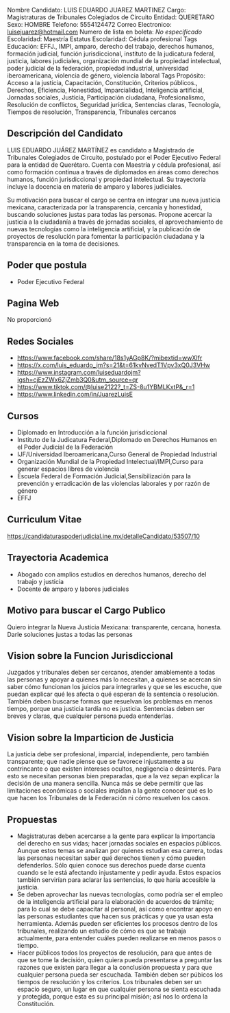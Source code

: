 Nombre Candidato: LUIS EDUARDO JUAREZ MARTINEZ
Cargo: Magistraturas de Tribunales Colegiados de Circuito
Entidad: QUERETARO
Sexo: HOMBRE
Telefono: 5554124472
Correo Electronico: luisejuarez@hotmail.com
Numero de lista en boleta: *No especificado*
Escolaridad: Maestría
Estatus Escolaridad: Cédula profesional
Tags Educación: EFFJ., IMPI, amparo, derecho del trabajo, derechos humanos, formación judicial, función jurisdiccional, instituto de la judicatura federal, justicia, labores judiciales, organización mundial de la propiedad intelectual, poder judicial de la federación, propiedad industrial, universidad iberoamericana, violencia de género, violencia laboral
Tags Propósito: Acceso a la justicia, Capacitación, Constitución, Criterios públicos., Derechos, Eficiencia, Honestidad, Imparcialidad, Inteligencia artificial, Jornadas sociales, Justicia, Participación ciudadana, Profesionalismo, Resolución de conflictos, Seguridad jurídica, Sentencias claras, Tecnología, Tiempos de resolución, Transparencia, Tribunales cercanos


## Descripción del Candidato 

LUIS EDUARDO JUÁREZ MARTÍNEZ es candidato a Magistrado de Tribunales Colegiados de Circuito, postulado por el Poder Ejecutivo Federal para la entidad de Querétaro. Cuenta con Maestría y cédula profesional, así como formación continua a través de diplomados en áreas como derechos humanos, función jurisdiccional y propiedad intelectual. Su trayectoria incluye la docencia en materia de amparo y labores judiciales.

Su motivación para buscar el cargo se centra en integrar una nueva justicia mexicana, caracterizada por la transparencia, cercanía y honestidad, buscando soluciones justas para todas las personas. Propone acercar la justicia a la ciudadanía a través de jornadas sociales, el aprovechamiento de nuevas tecnologías como la inteligencia artificial, y la publicación de proyectos de resolución para fomentar la participación ciudadana y la transparencia en la toma de decisiones.


## Poder que postula

- Poder Ejecutivo Federal


## Pagina Web

No proporcionó


## Redes Sociales

- https://www.facebook.com/share/18s1yAGp8K/?mibextid=wwXIfr
- https://x.com/luis_eduardo_jm?s=21&t=61kvNvedT1Vpv3xQ0J3VHw
- https://www.instagram.com/luiseduardojm?igsh=cjEzZWx6ZjZmb3Q0&utm_source=qr
- https://www.tiktok.com/@luise2122?_t=ZS-8u1YBMLKxtP&_r=1
- https://www.linkedin.com/in/JuarezLuisE


## Cursos

- Diplomado en Introducción a la función jurisdiccional
- Instituto de la Judicatura Federal,Diplomado en Derechos Humanos en el Poder Judicial de la Federación
- IJF/Universidad Iberoamericana,Curso General de Propiedad Industrial
- Organización Mundial de la Propiedad Intelectual/IMPI,Curso para generar espacios libres de violencia
- Escuela Federal de Formación Judicial,Sensibilización para la prevención y erradicación de las violencias laborales y por razón de género
- EFFJ


## Curriculum Vitae

https://candidaturaspoderjudicial.ine.mx/detalleCandidato/53507/10


## Trayectoria Academica

- Abogado con amplios estudios en derechos humanos, derecho del trabajo y justicia
- Docente de amparo y labores judiciales


## Motivo para buscar el Cargo Publico

Quiero integrar la Nueva Justicia Mexicana: transparente, cercana, honesta. Darle soluciones justas a todas las personas


## Vision sobre la Funcion Jurisdiccional

Juzgados y tribunales deben ser cercanos, atender amablemente a todas las personas y apoyar a quienes más lo necesitan, a quienes se acercan sin saber cómo funcionan los juicios para integrarles y que se les escuche, que puedan explicar qué les afecta o qué esperan de la sentencia o resolución. También deben buscarse formas que resuelvan los problemas en menos tiempo, porque una justicia tardía no es justicia. Sentencias deben ser breves y claras, que cualquier persona pueda entenderlas.


## Vision sobre la Imparticion de Justicia

La justicia debe ser profesional, imparcial, independiente, pero también transparente; que nadie piense que se favorece injustamente a su contrincante o que existen intereses ocultos, negligencia o desinterés. Para esto se necesitan personas bien preparadas, que a la vez sepan explicar la decisión de una manera sencilla. Nunca más se debe permitir que las limitaciones económicas o sociales impidan a la gente conocer qué es lo que hacen los Tribunales de la Federación ni cómo resuelven los casos.


## Propuestas

- Magistraturas deben acercarse a la gente para explicar la importancia del derecho en sus vidas; hacer jornadas sociales en espacios públicos. Aunque estos temas se analizan por quienes estudian esa carrera, todas las personas necesitan saber qué derechos tienen y cómo pueden defenderlos. Sólo quien conoce sus derechos puede darse cuenta cuando se le está afectando injustamente y pedir ayuda. Estos espacios también servirían para aclarar las sentencias, lo que haría accesible la justicia.
- Se deben aprovechar las nuevas tecnologías, como podría ser el empleo de la inteligencia artificial para la elaboración de acuerdos de trámite; para lo cual se debe capacitar al personal, así como encontrar apoyo en las personas estudiantes que hacen sus prácticas y que ya usan esta herramienta. Además pueden ser eficientes los procesos dentro de los tribunales, realizando un estudio de cómo es que se trabaja actualmente, para entender cuáles pueden realizarse en menos pasos o tiempo.
- Hacer públicos todos los proyectos de resolución, para que antes de que se tome la decisión, quien quiera pueda presentarse a preguntar las razones que existen para llegar a la conclusión propuesta y para que cualquier persona pueda ser escuchada. También deben ser púbicos los tiempos de resolución y los criterios. Los tribunales deben ser un espacio seguro, un lugar en que cualquier persona se sienta escuchada y protegida, porque esta es su principal misión; así nos lo ordena la Constitución.

